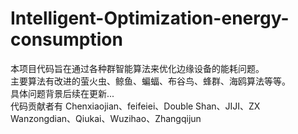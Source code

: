 # Intelligent-Optimization-energy-consumption
本项目代码旨在通过各种群智能算法来优化边缘设备的能耗问题。   
主要算法有改进的萤火虫、鲸鱼、蝙蝠、布谷鸟、蜂群、海鸥算法等等。    
具体问题背景后续在更新...     
代码贡献者有   Chenxiaojian、feifeiei、Double Shan、JIJI、ZX  
Wanzongdian、Qiukai、Wuzihao、Zhangqijun
